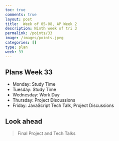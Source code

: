 ```yaml
---
toc: true
comments: true
layout: post
title:  Week of 05-08, AP Week 2
description: Ninth week of tri 3
permalink: /points/33
image: /images/points.jpeg
categories: []
type: plan
week: 33
---
```


## Plans Week 33
> 
- Monday: Study Time
- Tuesday: Study Time
- Wednesday: Work Day
- Thursday: Project Discussions
- Friday: JavaScript Tech Talk, Project Discussions

## Look ahead
> Final Project and Tech Talks